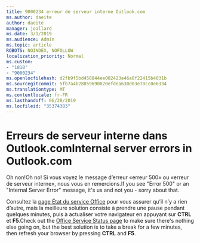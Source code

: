 ```yaml
---
title: 9000234 erreur de serveur interne Outlook.com
ms.author: daeite
author: daeite
manager: joallard
ms.date: 3/1/2019
ms.audience: Admin
ms.topic: article
ROBOTS: NOINDEX, NOFOLLOW
localization_priority: Normal
ms.custom:
- "1818"
- "9000234"
ms.openlocfilehash: d2fb9f5bd458844ee002423e46a8f22415b4031b
ms.sourcegitcommit: 5fb7a4b28859690020efdea630d03e70cc0e6334
ms.translationtype: MT
ms.contentlocale: fr-FR
ms.lasthandoff: 06/28/2019
ms.locfileid: "35374383"
---
```

# <a name="internal-server-errors-in-outlookcom"></a><span data-ttu-id="a9285-102">Erreurs de serveur interne dans Outlook.com</span><span class="sxs-lookup"><span data-stu-id="a9285-102">Internal server errors in Outlook.com</span></span>

<span data-ttu-id="a9285-103">Oh non!</span><span class="sxs-lookup"><span data-stu-id="a9285-103">Oh no!</span></span> <span data-ttu-id="a9285-104">Si vous voyez le message d’erreur «erreur 500» ou «erreur de serveur interne», nous vous en remercions.</span><span class="sxs-lookup"><span data-stu-id="a9285-104">If you see "Error 500" or an "Internal Server Error" message, it's us and not you - sorry about that.</span></span>

<span data-ttu-id="a9285-105">Consultez la [page État du service Office](https://portal.office.com/servicestatus) pour vous assurer qu’il n’y a rien d’autre, mais la meilleure solution consiste à prendre une pause pendant quelques minutes, puis à actualiser votre navigateur en appuyant sur **CTRL** et **F5**.</span><span class="sxs-lookup"><span data-stu-id="a9285-105">Check out the [Office Service Status page](https://portal.office.com/servicestatus) to make sure there's nothing else going on, but the best solution is to take a break for a few minutes, then refresh your browser by pressing **CTRL** and **F5**.</span></span>